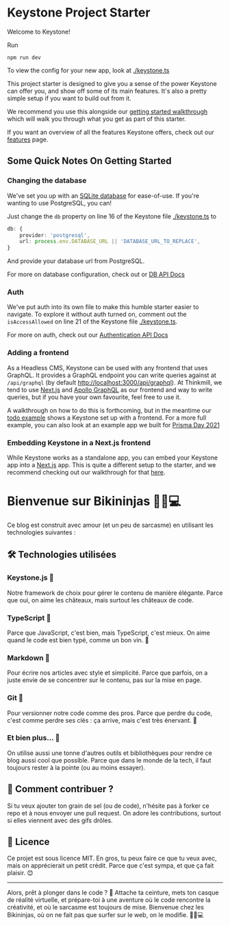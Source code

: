 # Keystone Project Starter

Welcome to Keystone!

Run

```
npm run dev
```

To view the config for your new app, look at [./keystone.ts](./keystone.ts)

This project starter is designed to give you a sense of the power Keystone can offer you, and show off some of its main features. It's also a pretty simple setup if you want to build out from it.

We recommend you use this alongside our [getting started walkthrough](https://keystonejs.com/docs/walkthroughs/getting-started-with-create-keystone-app) which will walk you through what you get as part of this starter.

If you want an overview of all the features Keystone offers, check out our [features](https://keystonejs.com/why-keystone#features) page.

## Some Quick Notes On Getting Started

### Changing the database

We've set you up with an [SQLite database](https://keystonejs.com/docs/apis/config#sqlite) for ease-of-use. If you're wanting to use PostgreSQL, you can!

Just change the `db` property on line 16 of the Keystone file [./keystone.ts](./keystone.ts) to

```typescript
db: {
    provider: 'postgresql',
    url: process.env.DATABASE_URL || 'DATABASE_URL_TO_REPLACE',
}
```

And provide your database url from PostgreSQL.

For more on database configuration, check out or [DB API Docs](https://keystonejs.com/docs/apis/config#db)

### Auth

We've put auth into its own file to make this humble starter easier to navigate. To explore it without auth turned on, comment out the `isAccessAllowed` on line 21 of the Keystone file [./keystone.ts](./keystone.ts).

For more on auth, check out our [Authentication API Docs](https://keystonejs.com/docs/apis/auth#authentication-api)

### Adding a frontend

As a Headless CMS, Keystone can be used with any frontend that uses GraphQL. It provides a GraphQL endpoint you can write queries against at `/api/graphql` (by default [http://localhost:3000/api/graphql](http://localhost:3000/api/graphql)). At Thinkmill, we tend to use [Next.js](https://nextjs.org/) and [Apollo GraphQL](https://www.apollographql.com/docs/react/get-started/) as our frontend and way to write queries, but if you have your own favourite, feel free to use it.

A walkthrough on how to do this is forthcoming, but in the meantime our [todo example](https://github.com/keystonejs/keystone-react-todo-demo) shows a Keystone set up with a frontend. For a more full example, you can also look at an example app we built for [Prisma Day 2021](https://github.com/keystonejs/prisma-day-2021-workshop)

### Embedding Keystone in a Next.js frontend

While Keystone works as a standalone app, you can embed your Keystone app into a [Next.js](https://nextjs.org/) app. This is quite a different setup to the starter, and we recommend checking out our walkthrough for that [here](https://keystonejs.com/docs/walkthroughs/embedded-mode-with-sqlite-nextjs#how-to-embed-keystone-sq-lite-in-a-next-js-app).

# Bienvenue sur Bikininjas 🏄‍♂️💻

Ce blog est construit avec amour (et un peu de sarcasme) en utilisant les technologies suivantes :

## 🛠️ Technologies utilisées

### **Keystone.js** 🏰

Notre framework de choix pour gérer le contenu de manière élégante. Parce que oui, on aime les châteaux, mais surtout les châteaux de code.

### **TypeScript** 📜

Parce que JavaScript, c'est bien, mais TypeScript, c'est mieux. On aime quand le code est bien typé, comme un bon vin. 🍷

### **Markdown** 📝

Pour écrire nos articles avec style et simplicité. Parce que parfois, on a juste envie de se concentrer sur le contenu, pas sur la mise en page.

### **Git** 🐙

Pour versionner notre code comme des pros. Parce que perdre du code, c'est comme perdre ses clés : ça arrive, mais c'est très énervant. 🔑

### **Et bien plus...** 🎉

On utilise aussi une tonne d'autres outils et bibliothèques pour rendre ce blog aussi cool que possible. Parce que dans le monde de la tech, il faut toujours rester à la pointe (ou au moins essayer).

## 🚀 Comment contribuer ?

Si tu veux ajouter ton grain de sel (ou de code), n'hésite pas à forker ce repo et à nous envoyer une pull request. On adore les contributions, surtout si elles viennent avec des gifs drôles.

## 📜 Licence

Ce projet est sous licence MIT. En gros, tu peux faire ce que tu veux avec, mais on apprécierait un petit crédit. Parce que c'est sympa, et que ça fait plaisir. 😊

---

Alors, prêt à plonger dans le code ? 🌊 Attache ta ceinture, mets ton casque de réalité virtuelle, et prépare-toi à une aventure où le code rencontre la créativité, et où le sarcasme est toujours de mise. Bienvenue chez les Bikininjas, où on ne fait pas que surfer sur le web, on le modifie. 🏄‍♂️💻
